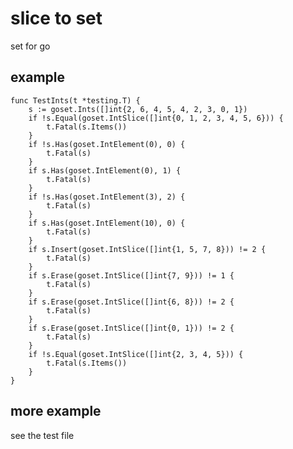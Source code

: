 # slice to set

set for go

## example

    func TestInts(t *testing.T) {
        s := goset.Ints([]int{2, 6, 4, 5, 4, 2, 3, 0, 1})
        if !s.Equal(goset.IntSlice([]int{0, 1, 2, 3, 4, 5, 6})) {
            t.Fatal(s.Items())
        }
        if !s.Has(goset.IntElement(0), 0) {
            t.Fatal(s)
        }
        if s.Has(goset.IntElement(0), 1) {
            t.Fatal(s)
        }
        if !s.Has(goset.IntElement(3), 2) {
            t.Fatal(s)
        }
        if s.Has(goset.IntElement(10), 0) {
            t.Fatal(s)
        }
        if s.Insert(goset.IntSlice([]int{1, 5, 7, 8})) != 2 {
            t.Fatal(s)
        }
        if s.Erase(goset.IntSlice([]int{7, 9})) != 1 {
            t.Fatal(s)
        }
        if s.Erase(goset.IntSlice([]int{6, 8})) != 2 {
            t.Fatal(s)
        }
        if s.Erase(goset.IntSlice([]int{0, 1})) != 2 {
            t.Fatal(s)
        }
        if !s.Equal(goset.IntSlice([]int{2, 3, 4, 5})) {
            t.Fatal(s.Items())
        }
    }

## more example

see the test file